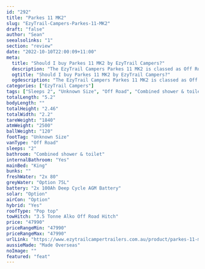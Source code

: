 ```yaml
---
id: "292"
title: "Parkes 11 MK2"
slug: "EzyTrail-Campers-Parkes-11-MK2"
draft: "false"
author: "Sean"
seealsolinks: "1"
section: "review"
date: "2022-10-10T22:00:09+11:00"
meta:
  title: "Should I buy Parkes 11 MK2 by EzyTrail Campers?"
  description: "The EzyTrail Campers Parkes 11 MK2 is classed as Off Road, and sleeps 2 people. It is Made Overseas and comes in at Unknown Size. It generally has Combined shower & toilet."
  ogtitle: "Should I buy Parkes 11 MK2 by EzyTrail Campers?"
  ogdescription: "The EzyTrail Campers Parkes 11 MK2 is classed as Off Road, and sleeps 2 people. It is Made Overseas and comes in at Unknown Size. It generally has Combined shower & toilet."
categories: ["EzyTrail Campers"]
tags: ["Sleeps 2", "Unknown Size", "Off Road", "Combined shower & toilet", "Pop top", "Under 50k"]
totalLength: "5.2"
bodyLength: ""
totalHeight: "2.46"
totalWidth: "2.2"
tareWeight: "1840"
atmWeight: "2500"
ballWeight: "120"
footTag: "Unknown Size"
vanType: "Off Road"
sleeps: "2"
bathroom: "Combined shower & toilet"
internalBathroom: "Yes"
mainBed: "King"
bunks: ""
freshWater: "2x 80"
greyWater: "Option 75L"
battery: "2x 100Ah Deep Cycle AGM Battery"
solar: "Option"
airCon: "Option"
hybrid: "Yes"
roofType: "Pop top"
towHitch: "3.5 Tonne Alko Off Road Hitch"
price: "47990"
priceRangeMin: "47990"
priceRangeMax: "47990"
urlLink: "https://www.ezytrailcampertrailers.com.au/product/parkes-11-mk2/"
aussieMade: "Made Overseas"
noImage: ""
featured: "feat"
---
```


